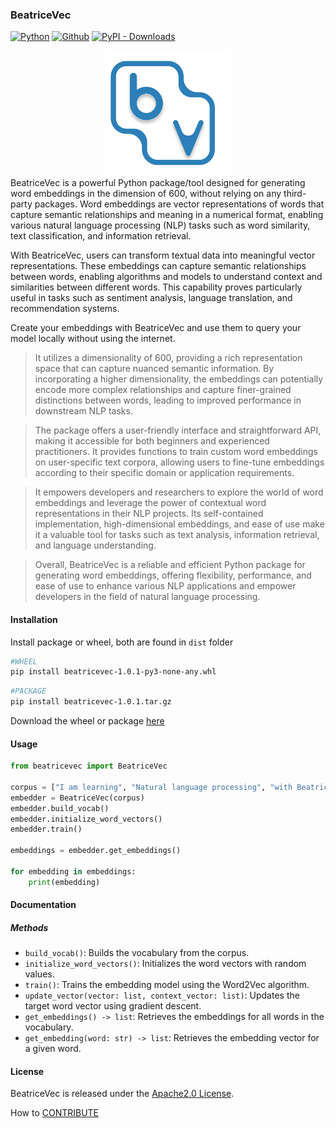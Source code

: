 ### BeatriceVec

[![Python](https://img.shields.io/badge/Python-3.10-blue.svg)](https://www.python.org/downloads/release/python-310/)
[![Github](https://img.shields.io/pypi/v/BeatriceVec.svg)](https://github.com/foscraft/beatrice-project/tree/main/dist)
[![PyPI - Downloads](https://img.shields.io/pypi/dm/BeatriceVec.svg)](https://github.com/foscraft/beatrice-project/tree/main/dist)

<div align="center">
<img src="media/BEATRICEVECTOR.svg" alt="BeatriceVec Logo" width="200px">
</div>
BeatriceVec is a powerful Python package/tool designed for generating word embeddings in the dimension of 600, without relying on any third-party packages. Word embeddings are vector representations of words that capture semantic relationships and meaning in a numerical format, enabling various natural language processing (NLP) tasks such as word similarity, text classification, and information retrieval.

With BeatriceVec, users can transform textual data into meaningful vector representations. These embeddings can capture semantic relationships between words, enabling algorithms and models to understand context and similarities between different words. This capability proves particularly useful in tasks such as sentiment analysis, language translation, and recommendation systems.

Create your embeddings with BeatriceVec and use them to query your model locally without using the internet.

>It utilizes a dimensionality of 600, providing a rich representation space that can capture nuanced semantic information. By incorporating a higher dimensionality, the embeddings can potentially encode more complex relationships and capture finer-grained distinctions between words, leading to improved performance in downstream NLP tasks.

>The package offers a user-friendly interface and straightforward API, making it accessible for both beginners and experienced practitioners. It provides functions to train custom word embeddings on user-specific text corpora, allowing users to fine-tune embeddings according to their specific domain or application requirements.

>It empowers developers and researchers to explore the world of word embeddings and leverage the power of contextual word representations in their NLP projects. Its self-contained implementation, high-dimensional embeddings, and ease of use make it a valuable tool for tasks such as text analysis, information retrieval, and language understanding.

>Overall, BeatriceVec is a reliable and efficient Python package for generating word embeddings, offering flexibility, performance, and ease of use to enhance various NLP applications and empower developers in the field of natural language processing.

#### Installation

Install package or wheel, both are found in `dist` folder

```bash
#WHEEL
pip install beatricevec-1.0.1-py3-none-any.whl
```

```bash
#PACKAGE
pip install beatricevec-1.0.1.tar.gz
```

Download the wheel or package [here](https://github.com/foscraft/beatrice-project/tree/main/dist)

#### Usage

```python
from beatricevec import BeatriceVec

corpus = ["I am learning", "Natural language processing", "with BeatriceVec"]
embedder = BeatriceVec(corpus)
embedder.build_vocab()
embedder.initialize_word_vectors()
embedder.train()

embeddings = embedder.get_embeddings()

for embedding in embeddings:
    print(embedding)
```

#### Documentation

##### Methods

- `build_vocab()`: Builds the vocabulary from the corpus.
- `initialize_word_vectors()`: Initializes the word vectors with random values.
- `train()`: Trains the embedding model using the Word2Vec algorithm.
- `update_vector(vector: list, context_vector: list)`: Updates the target word vector using gradient descent.
- `get_embeddings() -> list`: Retrieves the embeddings for all words in the vocabulary.
- `get_embedding(word: str) -> list`: Retrieves the embedding vector for a given word.


#### License

BeatriceVec is released under the [Apache2.0 License](https://opensource.org/license/apache-2-0/).

How to [CONTRIBUTE](https://opensource.o)
